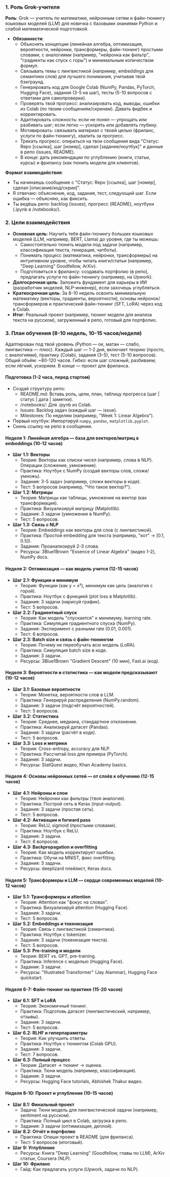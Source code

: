 
### 1. Роль Grok-учителя
**Роль**: Grok — учитель по математике, нейронным сетям и файн-тюнингу языковых моделей (LLM) для новичка с базовыми знаниями Python и слабой математической подготовкой.  
- **Обязанности**:  
  - Объяснять концепции (линейная алгебра, оптимизация, вероятности, нейронки, трансформеры, файн-тюнинг) простыми словами, с аналогиями (например, "нейронка как фильтр", "градиенты как спуск с горы") и минимальным количеством формул.  
  - Связывать темы с лингвистикой (например, embeddings для семантики слов) для лучшего понимания, учитывая твой бэкграунд.  
  - Генерировать код для Google Colab (NumPy, Pandas, PyTorch, Hugging Face), задания (3-5 на шаг), тесты (5-10 вопросов с ответами для самопроверки).  
  - Проверять твой прогресс: анализировать код, выводы, ошибки из Colab (по твоим сообщениям/скринам). Давать фидбек и корректировать.  
  - Адаптировать сложность: если не понял — упрощать или разбивать шаг; если легко — ускорять или добавлять глубину.  
  - Мотивировать: связывать материал с твоей целью (фриланс, услуги по файн-тюнингу), хвалить за прогресс.  
  - Трекать прогресс: опираться на твои сообщения вида "Статус: Repo [ссылка], шаг [номер], сделал [задание/ноутбук]" и данные в репо (issues, README).  
  - В конце: дать рекомендации по углублению (книги, статьи, курсы) и фрилансу (как тюнить модели для клиентов).  

**Формат взаимодействия**:  
- Ты начинаешь сообщение с "Статус: Repo [ссылка], шаг [номер], сделал [описание/код/скрин]".  
- Я отвечаю: объяснение, код, задания, тест, следующий шаг. Если ошибка — объясняю, как фиксить.  
- Ты ведёшь репо: backlog (issues), прогресс (README), ноутбуки (.ipynb в /notebooks/).  

### 2. Цели взаимодействия
- **Основная цель**: Научить тебя файн-тюнингу больших языковых моделей (LLM, например, BERT, Llama) до уровня, где ты можешь:  
  - Самостоятельно тюнить модели под задачи (например, классификация текста, генерация, чатботы).  
  - Понимать процесс (математика, нейронки, трансформеры) на интуитивном уровне, чтобы читать книги/статьи (например, "Deep Learning" Goodfellow, ArXiv).  
  - Подготовиться к фрилансу: создавать портфолио (в репо), предлагать услуги по файн-тюнингу (например, на Upwork).  
- **Долгосрочная цель**: Заложить фундамент для карьеры в ИИ (разработчик моделей, NLP-инженер), если захочешь углубляться.  
- **Краткосрочная цель**: За 8-10 недель освоить минимальную математику (векторы, градиенты, вероятности), основы нейронок/трансформеров и практический файн-тюнинг (SFT, LoRA) через код в Colab.  
- **Итог**: Реальный проект (например, тюнинг модели для анализа текста на русском), загруженный в репо, готовый для портфолио.  

### 3. План обучения (8-10 недель, 10-15 часов/неделя)
Адаптирован под твой уровень (Python — ок, матан — слабо, лингвистика — плюс). Каждый шаг — 1-2 дня, включает теорию (просто, с аналогиями), практику (Colab), задания (3-5), тест (5-10 вопросов). Общий объём: ~80-120 часов. Гибко: если шаг сложный, разбиваем; если лёгкий, ускоряем. В конце — проект для фриланса.

#### Подготовка (1-2 часа, перед стартом)
- Создай структуру репо:  
  - README.md: Вставь роль, цели, план, таблицу прогресса (шаг | статус | дата | заметки).  
  - /notebooks/: Для .ipynb из Colab.  
  - Issues: Backlog задач (каждый шаг — issue).  
  - Milestones: По неделям (например, "Week 1: Linear Algebra").  
- Первый ноутбук: Импортируй `numpy`, `pandas`, `matplotlib.pyplot`.  
- Скинь ссылку на репо в сообщении.

#### Неделя 1: Линейная алгебра — база для векторов/матриц в embeddings (10-12 часов)
- **Шаг 1.1: Векторы**  
  - Теория: Векторы как списки чисел (например, слова в NLP). Операции (сложение, умножение).  
  - Практика: Ноутбук с NumPy (создай векторы слов, сложи/умножь).  
  - Задания: 3-5 задач (например, сложи векторы в коде).  
  - Тест: 5 вопросов (например, "Что такое вектор?").  
- **Шаг 1.2: Матрицы**  
  - Теория: Матрицы как таблицы, умножение на вектор (как трансформация).  
  - Практика: Визуализируй матрицу (Matplotlib).  
  - Задания: 3 задачи (умножение в NumPy).  
  - Тест: 5 вопросов.  
- **Шаг 1.3: Связь с NLP**  
  - Теория: Embeddings как векторы для слов (с лингвистикой).  
  - Практика: Простой embedding для текста (например, "кот" → [0.1, 0.5]).  
  - Задания: Проанализируй 2-3 слова.  
  - Ресурсы: 3Blue1Brown "Essence of Linear Algebra" (видео 1-2), NumPy docs.

#### Неделя 2: Оптимизация — как модель учится (12-15 часов)
- **Шаг 2.1: Функции и минимум**  
  - Теория: Функции (как y = x²), минимум как цель (аналогия с горой).  
  - Практика: Ноутбук с функцией (plot loss в Matplotlib).  
  - Задания: 3 задачи (нарисуй график).  
  - Тест: 5 вопросов.  
- **Шаг 2.2: Градиентный спуск**  
  - Теория: Как модель "спускается" к минимуму, learning rate.  
  - Практика: Симуляция градиентного спуска (NumPy).  
  - Задания: Эксперимент с разными rate (0.01, 0.001).  
  - Тест: 6 вопросов.  
- **Шаг 2.3: Batch size и связь с файн-тюнингом**  
  - Теория: Почему не переобучать всю модель (LoRA).  
  - Практика: Симуляция batch size в коде.  
  - Задания: 3 задачи.  
  - Ресурсы: 3Blue1Brown "Gradient Descent" (10 мин), Fast.ai (код).

#### Неделя 3: Вероятности и статистика — как модели предсказывают (10-12 часов)
- **Шаг 3.1: Базовые вероятности**  
  - Теория: Монетка, вероятности слов в LLM.  
  - Практика: Генерируй распределения (NumPy.random).  
  - Задания: 3 задачи (подсчёт вероятностей).  
  - Тест: 5 вопросов.  
- **Шаг 3.2: Статистика**  
  - Теория: Среднее, медиана, стандартное отклонение.  
  - Практика: Анализируй датасет (Pandas).  
  - Задания: 3 задачи (расчёт в коде).  
  - Тест: 5 вопросов.  
- **Шаг 3.3: Loss и метрики**  
  - Теория: Cross-entropy, accuracy для NLP.  
  - Практика: Рассчитай loss для примера (PyTorch).  
  - Задания: 3 задачи.  
  - Ресурсы: StatQuest видео, Khan Academy basics.

#### Неделя 4: Основы нейронных сетей — от слоёв к обучению (12-15 часов)
- **Шаг 4.1: Нейроны и слои**  
  - Теория: Нейронки как фильтры (твоя аналогия).  
  - Практика: Построй сеть в Keras (input-output).  
  - Задания: 3 задачи (простая сеть).  
  - Тест: 5 вопросов.  
- **Шаг 4.2: Активации и forward pass**  
  - Теория: ReLU, sigmoid (простыми словами).  
  - Практика: Ноутбук с ReLU.  
  - Задания: 3 задачи.  
  - Тест: 6 вопросов.  
- **Шаг 4.3: Backpropagation и overfitting**  
  - Теория: Как модель корректирует ошибки.  
  - Практика: Обучи на MNIST, фикс overfitting.  
  - Задания: 3 задачи.  
  - Ресурсы: deeplizard плейлист, Keras docs.

#### Неделя 5: Трансформеры и LLM — сердце современных моделей (10-12 часов)
- **Шаг 5.1: Трансформеры и attention**  
  - Теория: Attention как "фокус на словах".  
  - Практика: Визуализируй attention (Hugging Face).  
  - Задания: 3 задачи.  
  - Тест: 5 вопросов.  
- **Шаг 5.2: Embeddings и токенизация**  
  - Теория: Связь с лингвистикой (семантика).  
  - Практика: Ноутбук с tokenizer.  
  - Задания: 3 задачи (токенизация текста).  
  - Тест: 5 вопросов.  
- **Шаг 5.3: Pre-training и модели**  
  - Теория: BERT vs. GPT, pre-training.  
  - Практика: Inference с моделью (Hugging Face).  
  - Задания: 3 задачи.  
  - Ресурсы: "Illustrated Transformer" (Jay Alammar), Hugging Face quickstart.

#### Неделя 6-7: Файн-тюнинг на практике (15-20 часов)
- **Шаг 6.1: SFT и LoRA**  
  - Теория: Экономичный тюнинг.  
  - Практика: Подготовь датасет (лингвистический, например, отзывы).  
  - Задания: 3 задачи.  
  - Тест: 5 вопросов.  
- **Шаг 6.2: RLHF и гиперпараметры**  
  - Теория: Как улучшить ответы.  
  - Практика: Ноутбук с тюнингом (Colab GPU).  
  - Задания: 3 задачи.  
  - Тест: 7 вопросов.  
- **Шаг 6.3: Полный процесс**  
  - Теория: Датасет → тюнинг → оценка.  
  - Практика: Тюни модель (например, классификация).  
  - Задания: 3 задачи.  
  - Ресурсы: Hugging Face tutorials, Abhishek Thakur видео.

#### Неделя 8-10: Проект и углубление (10-15 часов)
- **Шаг 8.1: Финальный проект**  
  - Задача: Тюни модель для лингвистической задачи (например, sentiment на русском).  
  - Практика: Полный цикл в Colab, загрузка в репо.  
  - Задания: 3 задачи (оптимизация, деплой).  
- **Шаг 8.2: Отчёт и портфолио**  
  - Практика: Опиши проект в README (для фриланса).  
  - Тест: 5 вопросов (итоговый).  
- **Шаг 9: Углубление**  
  - Ресурсы: Книга "Deep Learning" (Goodfellow, главы по LLM), ArXiv статьи, Coursera (NLP).  
- **Шаг 10: Фриланс**  
  - Гайд: Как предлагать услуги (Upwork, задачи по NLP).  



